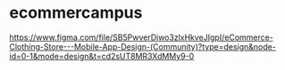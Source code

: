 # ecommercampus
https://www.figma.com/file/SB5PwverDiwo3zlxHkveJIgpI/eCommerce-Clothing-Store---Mobile-App-Design-(Community)?type=design&node-id=0-1&mode=design&t=cd2sUT8MR3XdMMy9-0